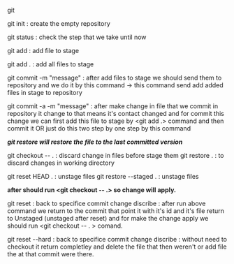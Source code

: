 git 

git init : create the empty repository

git status : check the step that we take until now

git add <filename> : add file to stage

git add . : add all files to stage

git commit -m "message" : after add files to stage we should send them to repository and we do it by this command -> this command send add added files in stage to repository

git commit -a -m "message" : after make change in file that we commit in repository it change to <modified> that means it's contact changed and for commit this change we can first add this file to stage by <git add .> command and then commit it OR just do this two step by one step by this command



***git restore will restore the file to the last committed version***

git checkout -- . : discard change in files before stage them
git restore . :  to discard changes in working directory

git reset HEAD . : unstage files
git restore --staged . : unstage files

**after <git reset> should run <git checkout -- .> so change will apply.**


git reset <id commit> : back to specifice commit change
    discribe : after run above command we return to the commit that point it with it's id and it's file return to Unstaged (unstaged after reset) and for make the change apply we should run <git checkout -- . > comand.

git reset --hard <id commit> : back to specifice commit change
    discribe : without need to checkout it return completley and delete the file that then weren't or add file the at that commit were there.